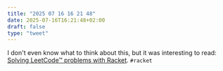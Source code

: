 ```yaml
---
title: "2025 07 16 16 21 48"
date: 2025-07-16T16:21:48+02:00
draft: false
type: "tweet"
---
```

I don't even know what to think about this, but it was interesting to read: [Solving LeetCode™ problems with Racket](https://herecomesthemoon.net/2024/11/leetcode-with-racket/). `#racket`
